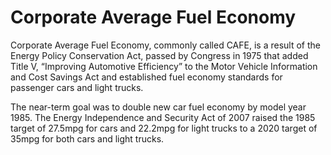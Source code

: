 ---
---

# Corporate Average Fuel Economy

Corporate Average Fuel Economy, commonly called CAFE, is a result of the Energy Policy Conservation Act, passed by Congress in 1975 that added Title V, “Improving Automotive Efficiency” to the Motor Vehicle Information and Cost Savings Act and established fuel economy standards for passenger cars and light trucks.

The near-term goal was to double new car fuel economy by model year 1985. The Energy Independence and Security Act of 2007 raised the 1985 target of 27.5mpg for cars and 22.2mpg for light trucks to a 2020 target of 35mpg for both cars and light trucks.
